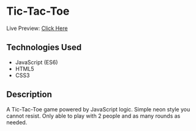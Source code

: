 # Tic-Tac-Toe

Live Preview: [Click Here](https://freddster14.github.io/Tic-Tac-Toe/)
## Technologies Used

* JavaScript (ES6)
* HTML5
* CSS3

## Description
A Tic-Tac-Toe game powered by JavaScript logic. Simple neon style you cannot resist. Only able to play with 2 people and as many rounds as needed.
